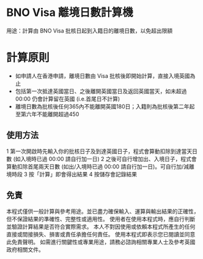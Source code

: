 # BNO Visa 離境日數計算機
用途：計算由 BNO Visa 批核日起到入籍日的離境日數，以免超出限額

# 計算原則
- 如申請人在香港申請，離境日數由 Visa 批核後即開始計算，直接入境英國為止
- 包括第一次抵達英國當日、之後離開英國當日及返回英國當天，如未超過 00:00 仍會計算留在英國 (i.e.首尾日不計算)
- 離境日數為批核後任何365內不能離開英國180日；入籍則為批核後第二年起至第六年不能離開超過450

## 使用方法
1 第一次開啟時先輸入你的批核日子及到達英國日子，程式會算動扣除到達當天日數 (如入境時已過 00:00 請自行加一日)
2 之後可自行增加出、入境日子，程式會算動扣除首尾兩天日數 (如出/入境時已過 00:00 請自行加一日)。可自行加/減離境時段
3 按「計算」即會得出結果
4 按儲存會記錄結果

## 免責
本程式僅供一般計算與參考用途。並已盡力確保輸入、運算與輸出結果的正確性，但不保證結果的準確性、完整性或適用性。
使用者在使用本程式時，應自行判斷並驗證計算結果是否符合實際需求。
本人不對因使用或依賴本程式所產生的任何直接或間接損失、損害或責任承擔任何責任。
使用本程式即表示您已閱讀並同意此免責聲明。
如需進行關鍵性或專業用途，請務必諮詢相關專業人士及參考英國政府相關文件。
